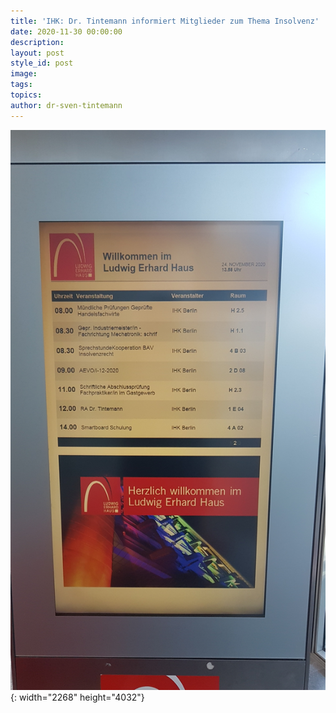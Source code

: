```yaml
---
title: 'IHK: Dr. Tintemann informiert Mitglieder zum Thema Insolvenz'
date: 2020-11-30 00:00:00
description:
layout: post
style_id: post
image:
tags:
topics:
author: dr-sven-tintemann
---
```


![](/uploads/ihk-inso-info.jpg){: width="2268" height="4032"}